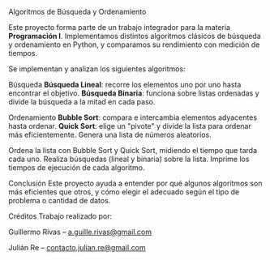 Algoritmos de Búsqueda y Ordenamiento

Este proyecto forma parte de un trabajo integrador para la materia **Programación I**. Implementamos distintos algoritmos clásicos de búsqueda y ordenamiento en Python, y comparamos su rendimiento con medición de tiempos.

Se implementan y analizan los siguientes algoritmos:

Búsqueda
**Búsqueda Lineal**: recorre los elementos uno por uno hasta encontrar el objetivo.
**Búsqueda Binaria**: funciona sobre listas ordenadas y divide la búsqueda a la mitad en cada paso.

Ordenamiento
**Bubble Sort**: compara e intercambia elementos adyacentes hasta ordenar.
**Quick Sort**: elige un "pivote" y divide la lista para ordenar más eficientemente.
Genera una lista de números aleatorios.

Ordena la lista con Bubble Sort y Quick Sort, midiendo el tiempo que tarda cada uno.
Realiza búsquedas (lineal y binaria) sobre la lista.
Imprime los tiempos de ejecución de cada algoritmo.

Conclusión
Este proyecto ayuda a entender por qué algunos algoritmos son más eficientes que otros, y cómo elegir el adecuado según el tipo de problema o cantidad de datos.

Créditos
Trabajo realizado por:

Guillermo Rivas – a.guille.rivas@gmail.com

Julián Re – contacto.julian.re@gmail.com
